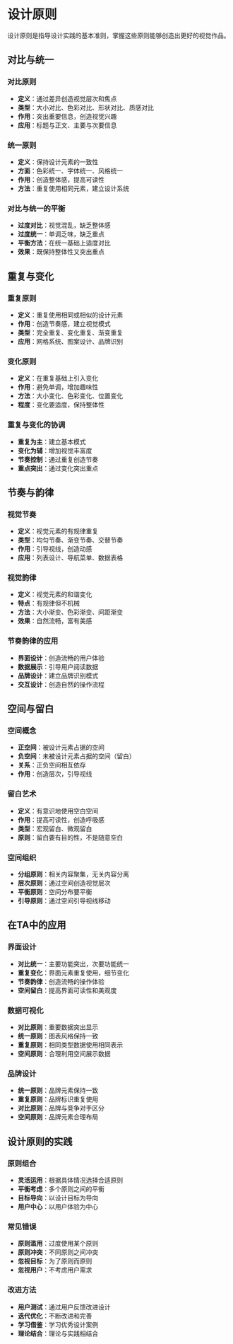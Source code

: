 # 设计原则

设计原则是指导设计实践的基本准则，掌握这些原则能够创造出更好的视觉作品。

## 对比与统一

### 对比原则
- **定义**：通过差异创造视觉层次和焦点
- **类型**：大小对比、色彩对比、形状对比、质感对比
- **作用**：突出重要信息，创造视觉兴趣
- **应用**：标题与正文、主要与次要信息

### 统一原则
- **定义**：保持设计元素的一致性
- **方面**：色彩统一、字体统一、风格统一
- **作用**：创造整体感，提高可读性
- **方法**：重复使用相同元素，建立设计系统

### 对比与统一的平衡
- **过度对比**：视觉混乱，缺乏整体感
- **过度统一**：单调乏味，缺乏重点
- **平衡方法**：在统一基础上适度对比
- **效果**：既保持整体性又突出重点

## 重复与变化

### 重复原则
- **定义**：重复使用相同或相似的设计元素
- **作用**：创造节奏感，建立视觉模式
- **类型**：完全重复、变化重复、渐变重复
- **应用**：网格系统、图案设计、品牌识别

### 变化原则
- **定义**：在重复基础上引入变化
- **作用**：避免单调，增加趣味性
- **方法**：大小变化、色彩变化、位置变化
- **程度**：变化要适度，保持整体性

### 重复与变化的协调
- **重复为主**：建立基本模式
- **变化为辅**：增加视觉丰富度
- **节奏控制**：通过重复创造节奏
- **重点突出**：通过变化突出重点

## 节奏与韵律

### 视觉节奏
- **定义**：视觉元素的有规律重复
- **类型**：均匀节奏、渐变节奏、交替节奏
- **作用**：引导视线，创造动感
- **应用**：列表设计、导航菜单、数据表格

### 视觉韵律
- **定义**：视觉元素的和谐变化
- **特点**：有规律但不机械
- **方法**：大小渐变、色彩渐变、间距渐变
- **效果**：自然流畅，富有美感

### 节奏韵律的应用
- **界面设计**：创造流畅的用户体验
- **数据展示**：引导用户阅读数据
- **品牌设计**：建立品牌识别模式
- **交互设计**：创造自然的操作流程

## 空间与留白

### 空间概念
- **正空间**：被设计元素占据的空间
- **负空间**：未被设计元素占据的空间（留白）
- **关系**：正负空间相互依存
- **作用**：创造层次，引导视线

### 留白艺术
- **定义**：有意识地使用空白空间
- **作用**：提高可读性，创造呼吸感
- **类型**：宏观留白、微观留白
- **原则**：留白要有目的性，不是随意空白

### 空间组织
- **分组原则**：相关内容聚集，无关内容分离
- **层次原则**：通过空间创造视觉层次
- **平衡原则**：空间分布要平衡
- **引导原则**：通过空间引导视线移动

## 在TA中的应用

### 界面设计
- **对比统一**：主要功能突出，次要功能统一
- **重复变化**：界面元素重复使用，细节变化
- **节奏韵律**：创造流畅的操作体验
- **空间留白**：提高界面可读性和美观度

### 数据可视化
- **对比原则**：重要数据突出显示
- **统一原则**：图表风格保持一致
- **重复原则**：相同类型数据使用相同表示
- **空间原则**：合理利用空间展示数据

### 品牌设计
- **统一原则**：品牌元素保持一致
- **重复原则**：品牌标识重复使用
- **对比原则**：品牌与竞争对手区分
- **空间原则**：品牌元素合理布局

## 设计原则的实践

### 原则组合
- **灵活运用**：根据具体情况选择合适原则
- **平衡考虑**：多个原则之间的平衡
- **目标导向**：以设计目标为导向
- **用户中心**：以用户体验为中心

### 常见错误
- **原则滥用**：过度使用某个原则
- **原则冲突**：不同原则之间冲突
- **忽视目标**：为了原则而原则
- **忽视用户**：不考虑用户需求

### 改进方法
- **用户测试**：通过用户反馈改进设计
- **迭代优化**：不断改进和完善
- **学习借鉴**：学习优秀设计案例
- **理论结合**：理论与实践相结合 